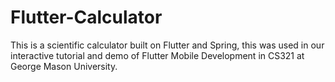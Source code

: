 # Flutter-Calculator
This is a scientific calculator built on Flutter and Spring, this was used in our interactive tutorial and demo of Flutter Mobile Development in CS321 at George Mason University.
